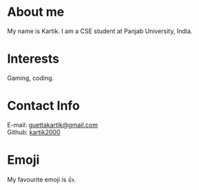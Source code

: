 # About me
My name is Kartik. I am a CSE student at Panjab University, India. 
# Interests
Gaming, coding. 
# Contact Info
E-mail: [guettakartik@gmail.com](mailto:guettakartik@gmail.com)  
Github: [kartik2000](https://github.com/kartik2000)
# Emoji
My favourite emoji is :+1:. 

